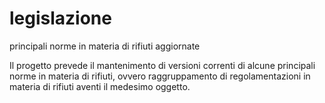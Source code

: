 # legislazione
principali norme in materia di rifiuti aggiornate

Il progetto prevede il mantenimento di versioni correnti di alcune principali norme in materia di rifiuti, ovvero raggruppamento di regolamentazioni in materia di rifiuti aventi il medesimo oggetto.
